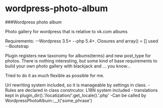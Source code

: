 # wordpress-photo-album
###Wordpress photo album

Photo gallery for wordpress that is relative to vk.com albums

Requirements:
--Wordpress 3.5+
--php 5.4+. Closures and array() = [] used
--Bootstrap

Plugin registers new taxonomy for albums(terms) and new post_type for photos.
There is nothing interesting, but some kind of base requirements to build your own photo gallery with blackjack and ... you know...

Tried to do it as much flexible as possible for me.

Url rewriting system included, so it is manageable by settings in class.
-Rules are declared in class constrcutor.
L18N system included - translations kept in plugin_dir().'/locatization/'.get_locale().'.php'
-Can be called by WordpressPhotoAlbum::__t('some_phrase')
